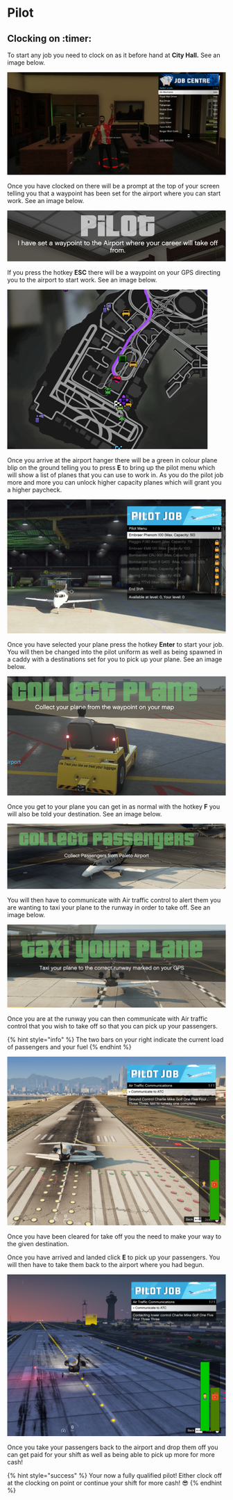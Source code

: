 # Pilot

## Clocking on :timer:

To start any job you need to clock on as it before hand at **City Hall.** See an image below.

![](<../../.gitbook/assets/image (45).png>)

Once you have clocked on there will be a prompt at the top of your screen telling you that a waypoint has been set for the airport where you can start work. See an image below.

![](<../../.gitbook/assets/image (21).png>)

If you press the hotkey **ESC** there will be a waypoint on your GPS directing you to the airport to start work. See an image below.

![](<../../.gitbook/assets/image (52).png>)

Once you arrive at the airport hanger there will be a green in colour plane blip on the ground telling you to press **E** to bring up the pilot menu which will show a list of planes that you can use to work in. As you do the pilot job more and more you can unlock higher capacity planes which will grant you a higher paycheck.

![](<../../.gitbook/assets/image (70).png>)

Once you have selected your plane press the hotkey **Enter** to start your job. You will then be changed into the pilot uniform as well as being spawned in a caddy with a destinations set for you to pick up your plane. See an image below.

![](<../../.gitbook/assets/image (25).png>)

Once you get to your plane you can get in as normal with the hotkey **F** you will also be told your destination. See an image below.

![](<../../.gitbook/assets/image (65).png>)

You will then have to communicate with Air traffic control to alert them you are wanting to taxi your plane to the runway in order to take off. See an image below.

![](<../../.gitbook/assets/image (2).png>)

Once you are at the runway you can then communicate with Air traffic control that you wish to take off so that you can pick up your passengers.

{% hint style="info" %}
The two bars on your right indicate the current load of passengers and your fuel
{% endhint %}

![](<../../.gitbook/assets/image (37).png>)

Once you have been cleared for take off you the need to make your way to the given destination.

Once you have arrived and landed click **E** to pick up your passengers. You will then have to take them back to the airport where you had begun.

![](<../../.gitbook/assets/image (35).png>)

Once you take your passengers back to the airport and drop them off you can get paid for your shift as well as being able to pick up more for more cash!

&#x20;

{% hint style="success" %}
Your now a fully qualified pilot! Either clock off at the clocking on point or continue your shift for more cash! :sunglasses:
{% endhint %}

